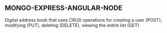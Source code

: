 
<h2>MONGO-EXPRESS-ANGULAR-NODE</h2>
<p>Digital address book that uses CRUD operations for creating a user (POST), modifying (PUT), deleting (DELETE), viewing the entire list (GET)</p>

